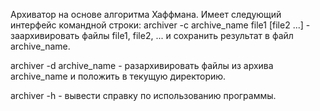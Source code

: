 Архиватор на основе алгоритма Хаффмана. 
Имеет следующий интерфейс командной строки:
archiver -c archive_name file1 [file2 ...] - заархивировать файлы file1, file2, ... и сохранить результат в файл archive_name.

archiver -d archive_name - разархивировать файлы из архива archive_name и положить в текущую директорию.

archiver -h - вывести справку по использованию программы.